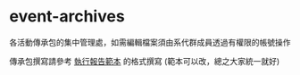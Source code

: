# event-archives

各活動傳承包的集中管理處，如需編輯檔案須由系代群成員透過有權限的帳號操作

傳承包撰寫請參考 [執行報告範本](執行報告範本.md) 的格式撰寫 (範本可以改，總之大家統一就好)
